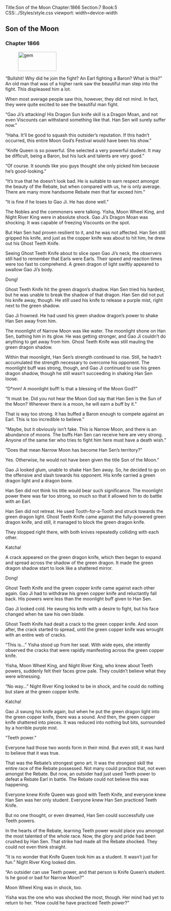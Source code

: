Title:Son of the Moon 
Chapter:1866 
Section:7 
Book:5 
CSS:../Styles/style.css 
viewport: width=device-width
  
## Son of the Moon
### Chapter 1866
  
<figure>
	<img src="../Images/gem.gif" alt="gem" id="gem" width="120" height="60" />
</figure>
  

  
“Bullshit! Why did he join the fight? An Earl fighting a Baron? What is this?” An old man that was of a higher rank saw the beautiful man step into the fight. This displeased him a lot.

When most average people saw this, however, they did not mind. In fact, they were quite excited to see the beautiful man fight.

“Gao Ji’s attacking! His Dragon Sun knife skill is a Dragon Moan, and not even Viscounts can withstand something like that. Han Sen will surely suffer now.”

“Haha. It’ll be good to squash this outsider’s reputation. If this hadn’t occurred, this entire Moon God’s Festival would have been his show.”

“Knife Queen is so powerful. She selected a very powerful student. It may be difficult, being a Baron, but his luck and talents are very good.”

“Of course. It sounds like you guys thought she only picked him because he’s good-looking.”

“It’s true that he doesn’t look bad. He is suitable to earn respect amongst the beauty of the Rebate, but when compared with us, he is only average. There are many more handsome Rebate men that far exceed him.”

“It is fine if he loses to Gao Ji. He has done well.”

The Nobles and the commoners were talking. Yisha, Moon Wheel King, and Night River King were in absolute shock. Gao Ji’s Dragon Moan was shocking. It was capable of freezing Viscounts on the spot.

But Han Sen had proven resilient to it, and he was not affected. Han Sen still gripped his knife, and just as the copper knife was about to hit him, he drew out his Ghost Teeth Knife.

Seeing Ghost Teeth Knife about to slice open Gao Ji’s neck, the observers still had to remember that Earls were Earls. Their speed and reaction times were too fast to comprehend. A green dragon of light swiftly appeared to swallow Gao Ji’s body.

Dong!

Ghost Teeth Knife hit the green dragon’s shadow. Han Sen tried his hardest, but he was unable to break the shadow of that dragon. Han Sen did not put his knife away, though. He still used his knife to release a purple mist, right next to the green shadow.

Gao Ji frowned. He had used his green shadow dragon’s power to shake Han Sen away from him.

The moonlight of Narrow Moon was like water. The moonlight shone on Han Sen, bathing him in its glow. He was getting stronger, and Gao Ji couldn’t do anything to get away from him. Ghost Teeth Knife was still mauling the green dragon shadow.

Within that moonlight, Han Sen’s strength continued to rise. Still, he hadn’t accumulated the strength necessary to overcome his opponent. The moonlight buff was strong, though, and Gao Ji continued to use his green dragon shadow, though he still wasn’t succeeding in shaking Han Sen loose.

“D*nnn! A moonlight buff! Is that a blessing of the Moon God?”

“It must be. Did you not hear the Moon God say that Han Sen is the Sun of the Moon? Wherever there is a moon, he will earn a buff by it.”

That is way too strong. It has buffed a Baron enough to compete against an Earl. This is too incredible to believe.”

“Maybe, but it obviously isn’t fake. This is Narrow Moon, and there is an abundance of moons. The buffs Han Sen can receive here are very strong. Anyone of the same tier who tries to fight him here must have a death wish.”

“Does that mean Narrow Moon has become Han Sen’s territory?”

Yes. Otherwise, he would not have been given the title Son of the Moon.”

Gao Ji looked glum, unable to shake Han Sen away. So, he decided to go on the offensive and slash towards his opponent. His knife carried a green dragon light and a dragon bone.

Han Sen did not think his title would bear such significance. The moonlight power there was far too strong, so much so that it allowed him to do battle with an Earl.

Han Sen did not retreat. He used Tooth-for-a-Tooth and struck towards the green dragon light. Ghost Teeth Knife came against the fully-powered green dragon knife, and still, it managed to block the green dragon knife.

They stopped right there, with both knives repeatedly colliding with each other.

Katcha!

A crack appeared on the green dragon knife, which then began to expand and spread across the shadow of the green dragon. It made the green dragon shadow start to look like a shattered mirror.

Dong!

Ghost Teeth Knife and the green copper knife came against each other again. Gao Ji had to withdraw his green copper knife and reluctantly fall back. His powers were less than the moonlight buff given to Han Sen.

Gao Ji looked cold. He swung his knife with a desire to fight, but his face changed when he saw his own blade.

Ghost Teeth Knife had dealt a crack to the green copper knife. And soon after, the crack started to spread, until the green copper knife was wrought with an entire web of cracks.

“This is…” Yisha stood up from her seat. With wide eyes, she intently observed the cracks that were rapidly manifesting across the green copper knife.

Yisha, Moon Wheel King, and Night River King, who knew about Teeth powers, suddenly felt their faces grow pale. They couldn’t believe what they were witnessing.

“No way…” Night River King looked to be in shock, and he could do nothing but stare at the green copper knife.

Katcha!

Gao Ji swung his knife again, but when he put the green dragon light into the green copper knife, there was a sound. And then, the green copper knife shattered into pieces. It was reduced into nothing but bits, surrounded by a horrible purple mist.

“Teeth power.”

Everyone had those two words form in their mind. But even still, it was hard to believe that it was true.

That was the Rebate’s strongest geno art. It was the strongest skill the entire race of the Rebate possessed. Not many could practice that, not even amongst the Rebate. But now, an outsider had just used Teeth power to defeat a Rebate Earl in battle. The Rebate could not believe this was happening.

Everyone knew Knife Queen was good with Teeth Knife, and everyone knew Han Sen was her only student. Everyone knew Han Sen practiced Teeth Knife.

But no one thought, or even dreamed, Han Sen could successfully use Teeth powers.

In the hearts of the Rebate, learning Teeth power would place you amongst the most talented of the whole race. Now, the glory and pride had been crushed by Han Sen. That strike had made all the Rebate shocked. They could not even think straight.

“It is no wonder that Knife Queen took him as a student. It wasn’t just for fun.” Night River King looked dim.

“An outsider can use Teeth power, and that person is Knife Queen’s student. Is he good or bad for Narrow Moon?”

Moon Wheel King was in shock, too.

Yisha was the one who was shocked the most, though. Her mind had yet to return to her. “How could he have practiced Teeth power?”